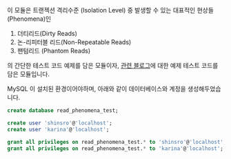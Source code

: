 이 모듈은 트랜젝션 격리수준 (Isolation Level) 중 발생할 수 있는 대표적인 현상들(Phenomena)인

1. 더티리드(Dirty Reads)
1. 논-리피터블 리드(Non-Repeatable Reads)
1. 팬텀리드 (Phantom Reads)

의 간단한 테스트 코드 예제를 담은 모듈이자, [관련 블로그](https://velog.io/@shins/%EB%8D%94%ED%8B%B0%EB%A6%AC%EB%93%9C%EC%99%80-%EB%85%BC-%EB%A6%AC%ED%94%BC%ED%84%B0%EB%B8%94-%EB%A6%AC%EB%93%9C-%EA%B7%B8%EB%A6%AC%EA%B3%A0-%ED%8C%AC%ED%85%80%EB%A6%AC%EB%93%9C-MySQL-%EC%9D%84-%EC%A4%91%EC%8B%AC%EC%9C%BC%EB%A1%9C)에 대한 예제 테스트 코드를 담은 모듈입니다.

MySQL 이 설치된 환경이어야하며, 아래와 같이 데이터베이스와 계정을 생성해두었습니다.

```sql
create database read_phenomena_test;

create user 'shinsro'@'localhost';
create user 'karina'@'localhost';

grant all privileges on read_phenomena_test.* to 'shinsro'@'localhost';
grant all privileges on read_phenomena_test.* to 'karina'@'localhost';
```
